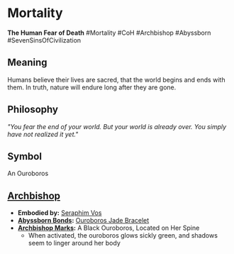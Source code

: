 # Mortality

**The Human Fear of Death**
\#Mortality #CoH #Archbishop #Abyssborn #SevenSinsOfCivilization

## Meaning

Humans believe their lives are sacred, that the world begins and ends with them. In truth, nature will endure long after they are gone.

## Philosophy

*"You fear the end of your world. But your world is already over. You simply have not realized it yet."*

## Symbol

An Ouroboros

## [Archbishop](/factions/the-cult-of-hallenar/archbishops/archbishops)

* **Embodied by:** [Seraphim Vos](/npcs/vallence-npcs/iron-veil-npcs/seraphim-vos/seraphim-vos)
* **[Abyssborn Bonds](/factions/the-cult-of-hallenar/abyssborn-bonds/abyssborn-bonds):** [Ouroboros Jade Bracelet](/factions/the-cult-of-hallenar/abyssborn-bonds/ouroboros-jade-bracelet)
* **[Archbishop Marks](/factions/the-cult-of-hallenar/archbishop-marks/archbishop-marks):** A Black Ouroboros, Located on Her Spine
  * When activated, the ouroboros glows sickly green, and shadows seem to linger around her body
